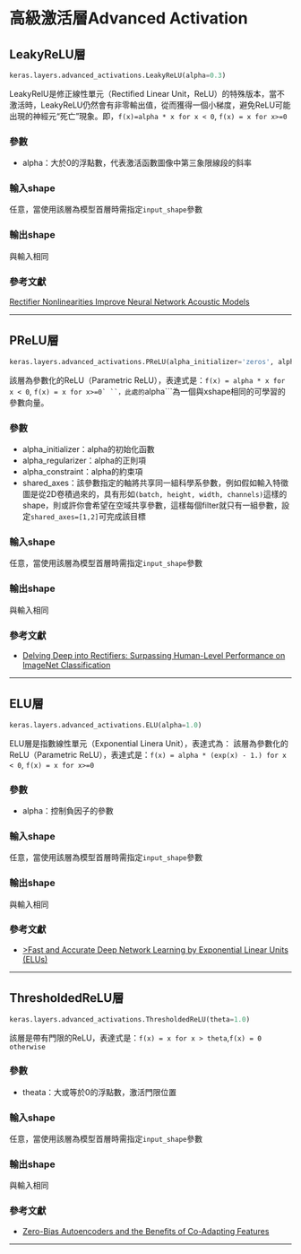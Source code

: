 # 高級激活層Advanced Activation

## LeakyReLU層
```python
keras.layers.advanced_activations.LeakyReLU(alpha=0.3)
```
LeakyRelU是修正線性單元（Rectified Linear Unit，ReLU）的特殊版本，當不激活時，LeakyReLU仍然會有非零輸出值，從而獲得一個小梯度，避免ReLU可能出現的神經元“死亡”現象。即，```f(x)=alpha * x for x < 0```, ```f(x) = x for x>=0```

### 參數

* alpha：大於0的浮點數，代表激活函數圖像中第三象限線段的斜率

### 輸入shape

任意，當使用該層為模型首層時需指定```input_shape```參數

### 輸出shape

與輸入相同

### 參考文獻

[Rectifier Nonlinearities Improve Neural Network Acoustic Models](https://web.stanford.edu/~awni/papers/relu_hybrid_icml2013_final.pdf)

***

## PReLU層
```python
keras.layers.advanced_activations.PReLU(alpha_initializer='zeros', alpha_regularizer=None, alpha_constraint=None, shared_axes=None)
```
該層為參數化的ReLU（Parametric ReLU），表達式是：```f(x) = alpha * x for x < 0```, ```f(x) = x for x>=0` ``，此處的```alpha```為一個與xshape相同的可學習的參數向量。

### 參數

* alpha_initializer：alpha的初始化函數
* alpha_regularizer：alpha的正則項
* alpha_constraint：alpha的約束項
* shared_axes：該參數指定的軸將共享同一組科學系參數，例如假如輸入特徵圖是從2D卷積過來的，具有形如`(batch, height, width, channels)`這樣的shape，則或許你會希望在空域共享參數，這樣每個filter就只有一組參數，設定`shared_axes=[1,2]`可完成該目標

### 輸入shape

任意，當使用該層為模型首層時需指定```input_shape```參數

### 輸出shape

與輸入相同

### 參考文獻

* [Delving Deep into Rectifiers: Surpassing Human-Level Performance on ImageNet Classification](http://arxiv.org/pdf/1502.01852v1.pdf)

***

## ELU層
```python
keras.layers.advanced_activations.ELU(alpha=1.0)
```
ELU層是指數線性單元（Exponential Linera Unit），表達式為：
該層為參數化的ReLU（Parametric ReLU），表達式是：```f(x) = alpha * (exp(x) - 1.) for x < 0```, ```f(x) = x for x>=0```

### 參數

* alpha：控制負因子的參數

### 輸入shape

任意，當使用該層為模型首層時需指定```input_shape```參數

### 輸出shape

與輸入相同

### 參考文獻

* [>Fast and Accurate Deep Network Learning by Exponential Linear Units (ELUs)](http://arxiv.org/pdf/1511.07289v1.pdf)

***

## ThresholdedReLU層
```python
keras.layers.advanced_activations.ThresholdedReLU(theta=1.0)
```
該層是帶有門限的ReLU，表達式是：```f(x) = x for x > theta```,```f(x) = 0 otherwise```

### 參數

* theata：大或等於0的浮點數，激活門限位置

### 輸入shape

任意，當使用該層為模型首層時需指定```input_shape```參數

### 輸出shape

與輸入相同

### 參考文獻

* [Zero-Bias Autoencoders and the Benefits of Co-Adapting Features](http://arxiv.org/pdf/1402.3337.pdf)

***